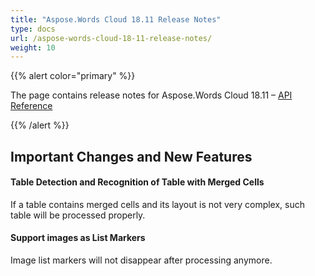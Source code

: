 ```yaml
---
title: "Aspose.Words Cloud 18.11 Release Notes"
type: docs
url: /aspose-words-cloud-18-11-release-notes/
weight: 10
---
```


{{% alert color="primary" %}} 

The page contains release notes for Aspose.Words Cloud 18.11 – [API Reference](https://apireference.aspose.cloud/words/)

{{% /alert %}} 
## **Important Changes and New Features**
#### **Table Detection and Recognition of Table with Merged Cells**
If a table contains merged cells and its layout is not very complex, such table will be processed properly.
#### **Support images as List Markers**
Image list markers will not disappear after processing anymore.
